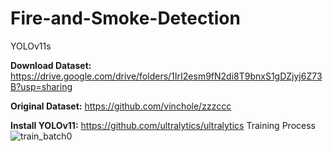 # Fire-and-Smoke-Detection
YOLOv11s

**Download Dataset:**
https://drive.google.com/drive/folders/1IrI2esm9fN2di8T9bnxS1gDZjyj6Z73B?usp=sharing

**Original Dataset:**
https://github.com/vinchole/zzzccc

**Install YOLOv11:**
https://github.com/ultralytics/ultralytics
Training Process
![train_batch0](https://github.com/user-attachments/assets/c62470af-4ec1-47d5-8228-113c6dcba488)
